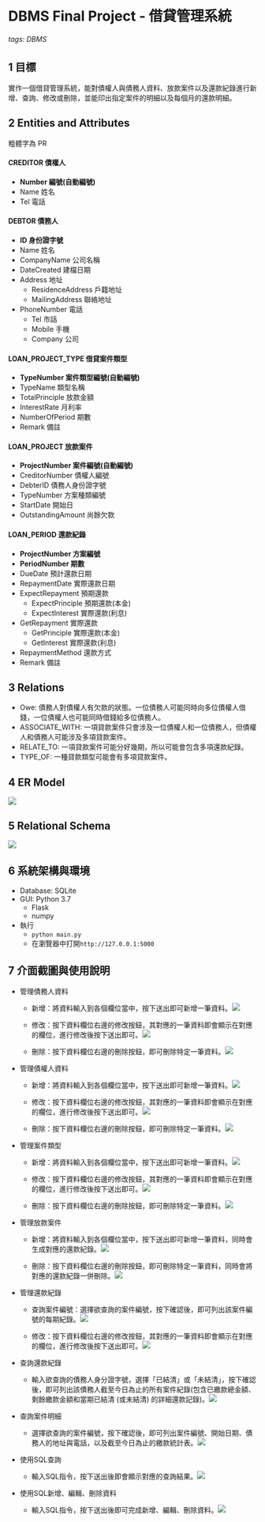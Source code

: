 # DBMS Final Project - 借貸管理系統

###### tags: DBMS

## 1 目標
實作一個借貸管理系統，能對債權人與債務人資料、放款案件以及還款紀錄進行新增、查詢、修改或刪除，並能印出指定案件的明細以及每個月的還款明細。

## 2 Entities and Attributes
粗體字為 PR

#### CREDITOR 債權人
- **Number 編號(自動編號)**
- Name 姓名
- Tel 電話

#### DEBTOR 債務人
- **ID 身份證字號**
- Name 姓名
- CompanyName 公司名稱
- DateCreated 建檔日期
- Address 地址
    - ResidenceAddress 戶籍地址
    - MailingAddress 聯絡地址
- PhoneNumber 電話
    - Tel 市話
    - Mobile 手機
    - Company 公司

#### LOAN_PROJECT_TYPE 借貸案件類型
- **TypeNumber 案件類型編號(自動編號)**
- TypeName 類型名稱
- TotalPrinciple 放款金額
- InterestRate 月利率
- NumberOfPeriod 期數
- Remark 備註

#### LOAN_PROJECT 放款案件
- **ProjectNumber 案件編號(自動編號)**
- CreditorNumber 債權人編號
- DebterID 債務人身份證字號
- TypeNumber 方案種類編號
- StartDate 開始日
- OutstandingAmount 尚餘欠款

#### LOAN_PERIOD 還款紀錄
- **ProjectNumber 方案編號**
- **PeriodNumber 期數**
- DueDate 預計還款日期
- RepaymentDate 實際還款日期
- ExpectRepayment 預期還款
    - ExpectPrinciple 預期還款(本金)
    - ExpectInterest 實際還款(利息)
- GetRepayment 實際還款
    - GetPrinciple 實際還款(本金)
    - GetInterest 實際還款(利息)
- RepaymentMethod 還款方式
- Remark 備註

## 3 Relations
- Owe: 債務人對債權人有欠款的狀態。一位債務人可能同時向多位債權人借錢，一位債權人也可能同時借錢給多位債務人。
- ASSOCIATE_WITH: 一項貸款案件只會涉及一位債權人和一位債務人，但債權人和債務人可能涉及多項貸款案件。
- RELATE_TO: 一項貸款案件可能分好幾期，所以可能會包含多項還款紀錄。
- TYPE_OF: 一種貸款類型可能會有多項貸款案件。


## 4 ER Model
![](https://i.imgur.com/MOpn0HF.png)

## 5 Relational Schema
![](https://i.imgur.com/Ei5zMUr.png)

## 6 系統架構與環境
- Database: SQLite
- GUI: Python 3.7
    - Flask
    - numpy
- 執行
    - ```python main.py```
    - 在瀏覽器中打開```http://127.0.0.1:5000```

## 7 介面截圖與使用說明
- 管理債務人資料
    - 新增：將資料輸入到各個欄位當中，按下送出即可新增一筆資料。![](https://i.imgur.com/OJI07f9.png)


    - 修改：按下資料欄位右邊的修改按鈕，其對應的一筆資料即會顯示在對應的欄位，進行修改後按下送出即可。![](https://i.imgur.com/w1M1xCc.png)

    - 刪除：按下資料欄位右邊的刪除按鈕，即可刪除特定一筆資料。![](https://i.imgur.com/sbuasO3.png)


- 管理債權人資料
    - 新增：將資料輸入到各個欄位當中，按下送出即可新增一筆資料。![](https://i.imgur.com/o23oCUG.png)

    - 修改：按下資料欄位右邊的修改按鈕，其對應的一筆資料即會顯示在對應的欄位，進行修改後按下送出即可。![](https://i.imgur.com/ncVW1a4.png)

    - 刪除：按下資料欄位右邊的刪除按鈕，即可刪除特定一筆資料。![](https://i.imgur.com/7aYn3lX.png)

- 管理案件類型
    - 新增：將資料輸入到各個欄位當中，按下送出即可新增一筆資料。![](https://i.imgur.com/2kJZ8eH.png)

    - 修改：按下資料欄位右邊的修改按鈕，其對應的一筆資料即會顯示在對應的欄位，進行修改後按下送出即可。![](https://i.imgur.com/XzvVz1X.png)


    - 刪除：按下資料欄位右邊的刪除按鈕，即可刪除特定一筆資料。![](https://i.imgur.com/DyPvRwF.png)

- 管理放款案件
    - 新增：將資料輸入到各個欄位當中，按下送出即可新增一筆資料，同時會生成對應的還款紀錄。![](https://i.imgur.com/KY13gz3.png)

    - 刪除：按下資料欄位右邊的刪除按鈕，即可刪除特定一筆資料，同時會將對應的還款紀錄一併刪除。![](https://i.imgur.com/EasUa0M.png)

- 管理還款紀錄
    - 查詢案件編號：選擇欲查詢的案件編號，按下確認後，即可列出該案件編號的每期紀錄。![](https://i.imgur.com/TbVRvgI.png)

    - 修改：按下資料欄位右邊的修改按鈕，其對應的一筆資料即會顯示在對應的欄位，進行修改後按下送出即可。![](https://i.imgur.com/RVFWfNV.png)

- 查詢還款紀錄
    - 輸入欲查詢的債務人身分證字號，選擇「已結清」或「未結清」，按下確認後，即可列出該債務人截至今日為止的所有案件紀錄(包含已繳款總金額、剩餘繳款金額和當期已結清 (或未結清) 的詳細還款記錄)。![](https://i.imgur.com/kL9ZVvN.png)


- 查詢案件明細
    - 選擇欲查詢的案件編號，按下確認後，即可列出案件編號、開始日期、債務人的地址與電話，以及截至今日為止的繳款統計表。![](https://i.imgur.com/zWwi0n2.png)

- 使用SQL查詢
    - 輸入SQL指令，按下送出後即會顯示對應的查詢結果。![](https://i.imgur.com/bGIfrqA.png)

- 使用SQL新增、編輯、刪除資料
    - 輸入SQL指令，按下送出後即可完成新增、編輯、刪除資料。![](https://i.imgur.com/9a9E3Bj.png)
